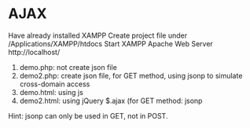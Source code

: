 # AJAX

Have already installed XAMPP
Create project file under /Applications/XAMPP/htdocs
Start XAMPP Apache Web Server
http://localhost/

1. demo.php: not create json file
2. demo2.php: create json file, for GET method, using jsonp to simulate cross-domain access
3. demo.html: using js
4. demo2.html: using jQuery $.ajax (for GET method: jsonp

Hint: jsonp can only be used in GET, not in POST.
